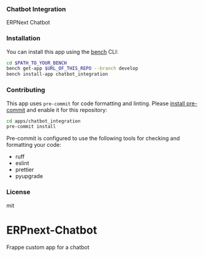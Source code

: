 ### Chatbot Integration

ERPNext Chatbot

### Installation

You can install this app using the [bench](https://github.com/frappe/bench) CLI:

```bash
cd $PATH_TO_YOUR_BENCH
bench get-app $URL_OF_THIS_REPO --branch develop
bench install-app chatbot_integration
```

### Contributing

This app uses `pre-commit` for code formatting and linting. Please [install pre-commit](https://pre-commit.com/#installation) and enable it for this repository:

```bash
cd apps/chatbot_integration
pre-commit install
```

Pre-commit is configured to use the following tools for checking and formatting your code:

- ruff
- eslint
- prettier
- pyupgrade

### License

mit
# ERPnext-Chatbot
Frappe custom app for a chatbot
